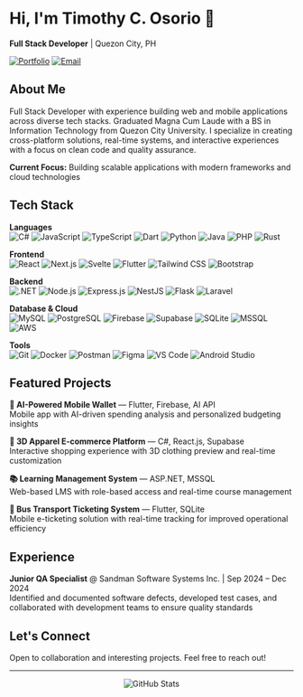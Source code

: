# Hi, I'm Timothy C. Osorio 👋

**Full Stack Developer** | Quezon City, PH

[![Portfolio](https://img.shields.io/badge/Portfolio-timeqxdev.vercel.app-0A66C2?style=flat&logo=vercel&logoColor=white)](https://timeqxdev.vercel.app)
[![Email](https://img.shields.io/badge/Email-Contact-EA4335?style=flat&logo=gmail&logoColor=white)](mailto:osorio.timothy.03082003@gmail.com)

## About Me

Full Stack Developer with experience building web and mobile applications across diverse tech stacks. Graduated Magna Cum Laude with a BS in Information Technology from Quezon City University. I specialize in creating cross-platform solutions, real-time systems, and interactive experiences with a focus on clean code and quality assurance.

**Current Focus:** Building scalable applications with modern frameworks and cloud technologies

## Tech Stack

**Languages**  
![C#](https://img.shields.io/badge/C%23-239120?style=flat&logo=c-sharp&logoColor=white)
![JavaScript](https://img.shields.io/badge/JavaScript-F7DF1E?style=flat&logo=javascript&logoColor=black)
![TypeScript](https://img.shields.io/badge/TypeScript-3178C6?style=flat&logo=typescript&logoColor=white)
![Dart](https://img.shields.io/badge/Dart-0175C2?style=flat&logo=dart&logoColor=white)
![Python](https://img.shields.io/badge/Python-3776AB?style=flat&logo=python&logoColor=white)
![Java](https://img.shields.io/badge/Java-007396?style=flat&logo=java&logoColor=white)
![PHP](https://img.shields.io/badge/PHP-777BB4?style=flat&logo=php&logoColor=white)
![Rust](https://img.shields.io/badge/Rust-000000?style=flat&logo=rust&logoColor=white)

**Frontend**  
![React](https://img.shields.io/badge/React-61DAFB?style=flat&logo=react&logoColor=black)
![Next.js](https://img.shields.io/badge/Next.js-000000?style=flat&logo=next.js&logoColor=white)
![Svelte](https://img.shields.io/badge/Svelte-FF3E00?style=flat&logo=svelte&logoColor=white)
![Flutter](https://img.shields.io/badge/Flutter-02569B?style=flat&logo=flutter&logoColor=white)
![Tailwind CSS](https://img.shields.io/badge/Tailwind_CSS-38B2AC?style=flat&logo=tailwind-css&logoColor=white)
![Bootstrap](https://img.shields.io/badge/Bootstrap-7952B3?style=flat&logo=bootstrap&logoColor=white)

**Backend**  
![.NET](https://img.shields.io/badge/.NET-512BD4?style=flat&logo=.net&logoColor=white)
![Node.js](https://img.shields.io/badge/Node.js-339933?style=flat&logo=node.js&logoColor=white)
![Express.js](https://img.shields.io/badge/Express.js-000000?style=flat&logo=express&logoColor=white)
![NestJS](https://img.shields.io/badge/NestJS-E0234E?style=flat&logo=nestjs&logoColor=white)
![Flask](https://img.shields.io/badge/Flask-000000?style=flat&logo=flask&logoColor=white)
![Laravel](https://img.shields.io/badge/Laravel-FF2D20?style=flat&logo=laravel&logoColor=white)

**Database & Cloud**  
![MySQL](https://img.shields.io/badge/MySQL-4479A1?style=flat&logo=mysql&logoColor=white)
![PostgreSQL](https://img.shields.io/badge/PostgreSQL-336791?style=flat&logo=postgresql&logoColor=white)
![Firebase](https://img.shields.io/badge/Firebase-FFCA28?style=flat&logo=firebase&logoColor=black)
![Supabase](https://img.shields.io/badge/Supabase-3ECF8E?style=flat&logo=supabase&logoColor=white)
![SQLite](https://img.shields.io/badge/SQLite-003B57?style=flat&logo=sqlite&logoColor=white)
![MSSQL](https://img.shields.io/badge/MSSQL-CC2927?style=flat&logo=microsoft-sql-server&logoColor=white)
![AWS](https://img.shields.io/badge/AWS-232F3E?style=flat&logo=amazon-aws&logoColor=white)

**Tools**  
![Git](https://img.shields.io/badge/Git-F05032?style=flat&logo=git&logoColor=white)
![Docker](https://img.shields.io/badge/Docker-2496ED?style=flat&logo=docker&logoColor=white)
![Postman](https://img.shields.io/badge/Postman-FF6C37?style=flat&logo=postman&logoColor=white)
![Figma](https://img.shields.io/badge/Figma-F24E1E?style=flat&logo=figma&logoColor=white)
![VS Code](https://img.shields.io/badge/VS_Code-007ACC?style=flat&logo=visual-studio-code&logoColor=white)
![Android Studio](https://img.shields.io/badge/Android_Studio-3DDC84?style=flat&logo=android-studio&logoColor=white)

## Featured Projects

**🤖 AI-Powered Mobile Wallet** — Flutter, Firebase, AI API  
Mobile app with AI-driven spending analysis and personalized budgeting insights

**👕 3D Apparel E-commerce Platform** — C#, React.js, Supabase  
Interactive shopping experience with 3D clothing preview and real-time customization

**📚 Learning Management System** — ASP.NET, MSSQL  
Web-based LMS with role-based access and real-time course management

**🚌 Bus Transport Ticketing System** — Flutter, SQLite  
Mobile e-ticketing solution with real-time tracking for improved operational efficiency

## Experience

**Junior QA Specialist** @ Sandman Software Systems Inc. | Sep 2024 – Dec 2024  
Identified and documented software defects, developed test cases, and collaborated with development teams to ensure quality standards

## Let's Connect

Open to collaboration and interesting projects. Feel free to reach out!

---

<div align="center">

![GitHub Stats](https://github-readme-stats.vercel.app/api?username=YOUR_GITHUB_USERNAME&show_icons=true&theme=default&hide_border=true)

</div>
